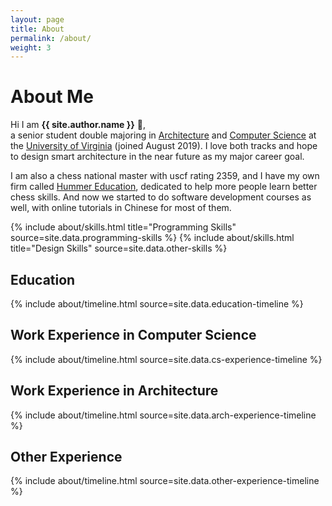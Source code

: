 ```yaml
---
layout: page
title: About
permalink: /about/
weight: 3
---
```


# **About Me**

Hi I am **{{ site.author.name }}** :wave:,<br>
a senior student double majoring in [Architecture](https://www.arch.virginia.edu) and [Computer Science](https://engineering.virginia.edu/departments/computer-science/about-computer-science/about-us) at the [University of Virginia](https://www.virginia.edu) (joined August 2019). I love both tracks and hope to design smart architecture in the near future as my major career goal. 
  
I am also a chess national master with uscf rating 2359, and I have my own firm called [Hummer Education](https://www.littlehummerchess.club), dedicated to help more people learn better chess skills. And now we started to do software development courses as well, with online tutorials in Chinese for most of them.



<div class="row">
{% include about/skills.html title="Programming Skills" source=site.data.programming-skills %}
{% include about/skills.html title="Design Skills" source=site.data.other-skills %}
</div>

## Education
<div class="row">
  {% include about/timeline.html source=site.data.education-timeline %}
</div>

## Work Experience in Computer Science
<div class="row">
  {% include about/timeline.html source=site.data.cs-experience-timeline %}
</div>

## Work Experience in Architecture
<div class="row">
  {% include about/timeline.html source=site.data.arch-experience-timeline %}
</div>

## Other Experience
<div class="row">
  {% include about/timeline.html source=site.data.other-experience-timeline %}
</div>




